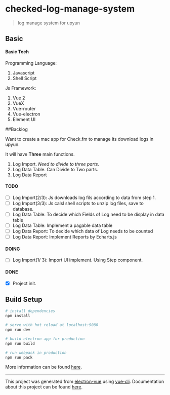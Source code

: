 # checked-log-manage-system

> log manage system for upyun

## Basic

#### Basic Tech

Programming Language: 

1. Javascript
2. Shell Script

Js Framework:

1. Vue 2
2. VueX
3. Vue-router
4. Vue-electron
5. Element UI

##Backlog

Want to create a mac app for Check.fm to manage its download logs in upyun.

It will have **Three** main functions.

1. Log Import. *Need to divide to three parts.*
2. Log Data Table. Can Divide to Two parts.
3. Log Data Report

#### TODO

- [ ] Log Import(2/3): Js downloads log fils according to data from step 1.
- [ ] Log Import(3/3): Js calsl shell scripts to unzip log files, save to database.
- [ ] Log Data Table: To decide which Fields of Log need to be display in data table 
- [ ] Log Data Table: Implement a pagable data table
- [ ] Log Data Report: To decide which data of Log needs to be counted
- [ ] Log Data Report: Implement Reports by Echarts.js

#### DOING

- [ ] Log Import(1/ 3): Import UI implement. Using Step component.

#### DONE

- [x] Project init.

### #

## Build Setup

``` bash
# install dependencies
npm install

# serve with hot reload at localhost:9080
npm run dev

# build electron app for production
npm run build

# run webpack in production
npm run pack
```
More information can be found [here](https://simulatedgreg.gitbooks.io/electron-vue/content/docs/npm_scripts.html).

---

This project was generated from [electron-vue](https://github.com/SimulatedGREG/electron-vue) using [vue-cli](https://github.com/vuejs/vue-cli). Documentation about this project can be found [here](https://simulatedgreg.gitbooks.io/electron-vue/content/index.html).
